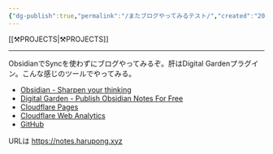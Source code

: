 ```yaml
---
{"dg-publish":true,"permalink":"/またブログやってみるテスト/","created":"2025-06-02T13:29:00.371+09:00","updated":"2025-06-06T18:35:07.095+09:00"}
---
```


[[⚒️PROJECTS\|⚒️PROJECTS]]
***
ObsidianでSyncを使わずにブログやってみるぞ。肝はDigital Gardenプラグイン。こんな感じのツールでやってみる。

- [Obsidian \- Sharpen your thinking](https://obsidian.md/)
- [Digital Garden \- Publish Obsidian Notes For Free](https://dg-docs.ole.dev/)
- [Cloudflare Pages](https://pages.cloudflare.com/)
- [Cloudflare Web Analytics](https://www.cloudflare.com/ja-jp/web-analytics/) 
- [GitHub](https://github.com/)

URLは https://notes.harupong.xyz